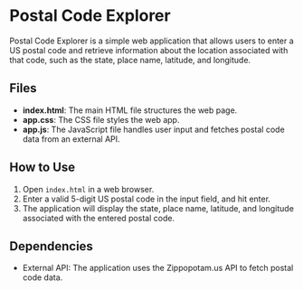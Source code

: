 # Postal Code Explorer

Postal Code Explorer is a simple web application that allows users to enter a US postal code and retrieve information about the location associated with that code, such as the state, place name, latitude, and longitude.

## Files
- **index.html**: The main HTML file structures the web page.
- **app.css**: The CSS file styles the web app.
- **app.js**: The JavaScript file handles user input and fetches postal code data from an external API.

## How to Use
1. Open `index.html` in a web browser.
2. Enter a valid 5-digit US postal code in the input field, and hit enter.
3. The application will display the state, place name, latitude, and longitude associated with the entered postal code.

## Dependencies
- External API: The application uses the Zippopotam.us API to fetch postal code data.
